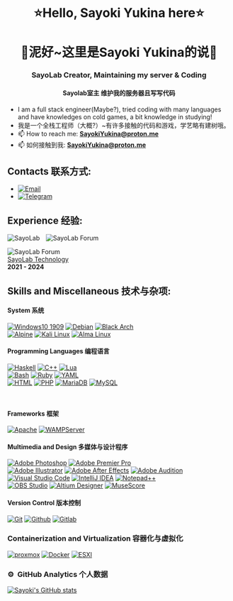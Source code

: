 <h1 align="center">⭐Hello, Sayoki Yukina here⭐</h1>
<h1 align="center">🧡泥好~这里是Sayoki Yukina的说🧡</h1>
<h3 align="center">SayoLab Creator, Maintaining my server &amp; Coding</h3>
<h4 align="center">Sayolab室主 维护我的服务器且写写代码</h4>
<ul>
<li>I am a full stack engineer(Maybe?), tried coding with many languages and have knowledges on cold games, a bit knowledge in studying!</li>
<li>我是一个全栈工程师（大概?）~有许多接触的代码和游戏，学艺略有建树哦。</li>
<li>📫 How to reach me: <strong><a href="mailto:SayokiYukina@proton.me">SayokiYukina@proton.me</a></strong></a>
<li>📫 如何接触到我: <strong><a href="mailto:SayokiYukina@proton.me">SayokiYukina@proton.me</a></strong></a>
</ul>
<h2 id="contact-me">Contacts 联系方式:</h2>
<ul>
<li><a href="mailto:SayokiYukina"><img src="https://img.shields.io/badge/email-3DDC84?style=for-the-badge&amp;logo=protonmail&amp;logoColor=white&amp;labelColor=101010" alt="Email"></a></li>
<li><a href="https://SayokiYukina.t.me"><img src="https://img.shields.io/badge/telegram-3DDC84?style=for-the-badge&amp;logo=telegram&amp;logoColor=white&amp;labelColor=101010" alt="Telegram"></a></li>
</ul>
<h2 id="experience">Experience 经验:</h2>
<p><img src="https://sayolab.tokyo:1500/logo.png" alt="SayoLab">&ensp;&ensp;<img src="https://sayolab.tokyo:1500/sayoforum/template/wekei_free_acg_01/images/logo.png" alt="SayoLab Forum">
<p><img src="https://sayolab.tokyo:1500/labwiki/lib/exe/fetch.php?media=wiki:logo.png" alt="SayoLab Forum">
<br>
<a href="https://sayolab.tokyo:1500">SayoLab Technology</a>
<br>
<strong>2021 - 2024</strong>
<br>
</p>
<h2 id="skills">Skills and Miscellaneous 技术与杂项:</h2>
<h4 id="programming-languages">System 系统</h4>
<p><a href="#"><img src="https://img.shields.io/badge/Windows10%201909-DD0031?style=for-the-badge&amp;logo=windows10&amp;logoColor=white&amp;labelColor=101010" alt="Windows10 1909"></a>
<a href="#"><img src="https://img.shields.io/badge/Debian-DD0031?style=for-the-badge&amp;logo=debian&amp;logoColor=white&amp;labelColor=101010" alt="Debian"></a>
<a href="#"><img src="https://img.shields.io/badge/BlackArch-DD0031?style=for-the-badge&amp;logo=archlinux&amp;logoColor=white&amp;labelColor=101010" alt="Black Arch"></a>
<br>
<a href="#"><img src="https://img.shields.io/badge/Alpine-0095D5?style=for-the-badge&amp;logo=alpinelinux&amp;logoColor=white&amp;labelColor=101010" alt="Alpine"></a>
<a href="#"><img src="https://img.shields.io/badge/Kali-0095D5?style=for-the-badge&amp;logo=kalilinux&amp;logoColor=white&amp;labelColor=101010" alt="Kali Linux"></a>
<a href="#"><img src="https://img.shields.io/badge/AlmaLinux-0095D5?style=for-the-badge&amp;logo=almalinux&amp;logoColor=white&amp;labelColor=101010" alt="Alma Linux"></a>
<h4 id="programming-languages">Programming Languages 编程语言</h4>
<p><a href="#"><img src="https://img.shields.io/badge/Haskell-3DDC84?style=for-the-badge&amp;logo=haskell&amp;logoColor=white&amp;labelColor=101010" alt="Haskell"></a>
<a href="#"><img src="https://img.shields.io/badge/C++-0095D5?style=for-the-badge&amp;logo=cplusplus&amp;logoColor=white&amp;labelColor=101010" alt="C++"></a>
<a href="#"><img src="https://img.shields.io/badge/Lua-0095D5?style=for-the-badge&amp;logo=lua&amp;logoColor=white&amp;labelColor=101010" alt="Lua"></a>
<br>
<a href="#"><img src="https://img.shields.io/badge/BASH%20-%2314354C.svg?&amp;style=for-the-badge&amp;logo=gnubash&amp;logoColor=white" alt="Bash"></a>
<a href="#"><img src="https://img.shields.io/badge/Ruby-007396?style=for-the-badge&amp;logo=ruby&amp;logoColor=white&amp;labelColor=101010" alt="Ruby"></a>
<a href="#"><img src="https://img.shields.io/badge/YAML-F7DF1E?style=for-the-badge&amp;logo=yaml&amp;logoColor=white&amp;labelColor=101010" alt="YAML"></a>
<br>
<a href="#"><img src="https://img.shields.io/badge/HTML%20-%23007ACC.svg?&amp;style=for-the-badge&amp;logo=html5&amp;logoColor=white" alt="HTML"></a>
<a href="#"><img src="https://img.shields.io/badge/PHP%20-%231572B6.svg?&amp;style=for-the-badge&amp;logo=php&amp;logoColor=white&amp;labelColor=101010" alt="PHP"></a>
<a href="#"><img src="https://img.shields.io/badge/MariaDB-FFCA28?style=for-the-badge&amp;logo=mariadb&amp;logoColor=white&amp;labelColor=101010" alt="MariaDB"></a>
<a href="#"><img src="https://img.shields.io/badge/MySQL-4479A1?style=for-the-badge&amp;logo=mysql&amp;logoColor=white&amp;labelColor=101010" alt="MySQL"></a></p>
<br>
<h4 id="frameworks">Frameworks 框架</h4>
<p><a href="#"><img src="https://img.shields.io/badge/Apache%20-%23DD0031.svg?&amp;style=for-the-badge&amp;logo=apache&amp;logoColor=white&amp;labelColor=101010" alt="Apache"></a>
<a href="#"><img src="https://img.shields.io/badge/WAMPServer%20-%23DD0031.svg?&amp;style=for-the-badge&amp;logo=react&amp;logoColor=white&amp;labelColor=101010" alt="WAMPServer"></a>
<h4 id="multimedia-and-design">Multimedia and Design 多媒体与设计程序</h4>
<p><a href="#"><img src="https://img.shields.io/badge/PHOTOSHOP%20-%2331A8FF.svg?&amp;style=for-the-badge&amp;logo=adobephotoshop&amp;logoColor=white&amp;labelColor=101010" alt="Adobe Photoshop"></a>
<a href="#"><img src="https://img.shields.io/badge/PREMIER%20PRO%20-%2331A8FF.svg?&amp;style=for-the-badge&amp;logo=adobepremierepro&amp;logoColor=white&amp;labelColor=101010" alt="Adobe Premier Pro"></a>
<br><a href="#"><img src="https://img.shields.io/badge/ILLUSTRATOR%20-%23F05033.svg?&amp;style=for-the-badge&amp;logo=adobeillustrator&amp;logoColor=white&amp;labelColor=101010" alt="Adobe Illustrator"></a>
<a href="#"><img src="https://img.shields.io/badge/After%20Effects%20-%23F05033.svg?&amp;style=for-the-badge&amp;logo=adobeaftereffects&amp;logoColor=white&amp;labelColor=101010" alt="Adobe After Effects"></a>
<a href="#"><img src="https://img.shields.io/badge/Adobe%20Audition%20-%23F05033.svg?&amp;style=for-the-badge&amp;logo=adobeaudition&amp;logoColor=white&amp;labelColor=101010" alt="Adobe Audition"></a>
<br><a href="#"><img src="https://img.shields.io/badge/VSCode%20-%233DDC84.svg?&amp;style=for-the-badge&amp;logo=visualstudiocode&amp;logoColor=white&amp;labelColor=101010" alt="Visual Studio Code"></a>
<a href="#"><img src="https://img.shields.io/badge/IDEA%20-%233DDC84.svg?&amp;style=for-the-badge&amp;logo=intellijidea&amp;logoColor=white&amp;labelColor=101010" alt="IntelliJ IDEA"></a>
<a href="#"><img src="https://img.shields.io/badge/Notepad++%20-%233DDC84.svg?&amp;style=for-the-badge&amp;logo=notepadplusplus&amp;logoColor=white&amp;labelColor=101010" alt="Notepad++"></a>
<br><a href="#"><img src="https://img.shields.io/badge/obs%20studio%20-%2333DDC84.svg?&amp;style=for-the-badge&amp;logo=obsstudio&amp;logoColor=white&amp;labelColor=101010" alt="OBS Studio"></a>
<a href="#"><img src="https://img.shields.io/badge/Altium%20-%2333DDC84.svg?&amp;style=for-the-badge&amp;logo=altiumdesigner&amp;logoColor=white&amp;labelColor=101010" alt="Altium Designer"></a>
  <a href="#"><img src="https://img.shields.io/badge/MuseScore%20-%2333DDC84.svg?&amp;style=for-the-badge&amp;logo=musescore&amp;logoColor=white&amp;labelColor=101010" alt="MuseScore"></a>
<h4 id="version-control">Version Control 版本控制</h4>
<a href="#"><img src="https://img.shields.io/badge/git%20-%23F05033.svg?&amp;style=for-the-badge&amp;logo=git&amp;logoColor=white&amp;labelColor=101010" alt="Git"></a>
<a href="#"><img src="https://img.shields.io/badge/github%20-%23121011.svg?&amp;style=for-the-badge&amp;logo=github&amp;logoColor=whit&amp;logoColor=white&amp;labelColor=101010" alt="Github"></a>
<a href="#"><img src="https://img.shields.io/badge/gitlab%20-%23121011.svg?&amp;style=for-the-badge&amp;logo=gitlab&amp;logoColor=whit&amp;logoColor=white&amp;labelColor=101010" alt="Gitlab"></a>
<h3 id="containerization">Containerization and Virtualization 容器化与虚拟化</h3>
<p>
<a href="#"><img src="https://img.shields.io/badge/Proxmox%20VE%20-%233DDC84.svg?&amp;style=for-the-badge&amp;logo=proxmox&amp;logoColor=white&amp;labelColor=101010" alt="proxmox"></a>
<a href="#"><img src="https://img.shields.io/badge/Docker%20-%23F05033.svg?&amp;style=for-the-badge&amp;logo=docker&amp;logoColor=white&amp;labelColor=101010" alt="Docker"></a>
<a href="#"><img src="https://img.shields.io/badge/ESXI%20-%23F05033.svg?&amp;style=for-the-badge&amp;logo=virtualbox&amp;logoColor=white&amp;labelColor=101010" alt="ESXI"></a></p>
<h3 id="️-github-analytics">⚙️ &nbsp;GitHub Analytics 个人数据</h3>
<p align="center">
<a href="https://github.com/Sayoki-Yukina">
</a></p><p><a href="#"><img src="https://github-readme-stats.vercel.app/api?username=Sayoki-Yukina" alt="Sayoki's GitHub stats"></a></p>
